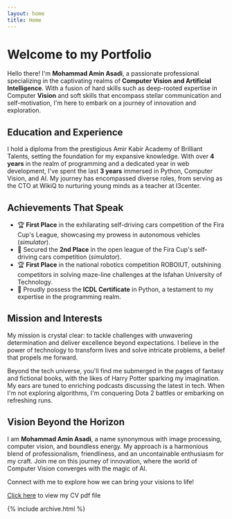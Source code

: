 ```yaml
---
layout: home
title: Home
---
```


# Welcome to my Portfolio

Hello there! I'm **Mohammad Amin Asadi**, a passionate professional specializing in the captivating realms of **Computer Vision and Artificial Intelligence**. With a fusion of hard skills such as deep-rooted expertise in Computer **Vision** and soft skills that encompass stellar communication and self-motivation, I'm here to embark on a journey of innovation and exploration.

## Education and Experience

I hold a diploma from the prestigious Amir Kabir Academy of Brilliant Talents, setting the foundation for my expansive knowledge. With over **4 years** in the realm of programming and a dedicated year in web development, I've spent the last **3 years** immersed in Python, Computer Vision, and AI. My journey has encompassed diverse roles, from serving as the CTO at WikiQ to nurturing young minds as a teacher at I3center.

## Achievements That Speak

- 🏆 **First Place** in the exhilarating self-driving cars competition of the Fira Cup's League, showcasing my prowess in autonomous vehicles (*simulator*).
- 🥈 Secured the **2nd Place** in the open league of the Fira Cup's self-driving cars competition (*simulator*).
- 🏆 **First Place** in the national robotics competition ROBOIUT, outshining competitors in solving maze-line challenges at the Isfahan University of Technology.
- 📜 Proudly possess the **ICDL Certificate** in Python, a testament to my expertise in the programming realm.

## Mission and Interests

My mission is crystal clear: to tackle challenges with unwavering determination and deliver excellence beyond expectations. I believe in the power of technology to transform lives and solve intricate problems, a belief that propels me forward.

Beyond the tech universe, you'll find me submerged in the pages of fantasy and fictional books, with the likes of Harry Potter sparking my imagination. My ears are tuned to enriching podcasts discussing the latest in tech. When I'm not exploring algorithms, I'm conquering Dota 2 battles or embarking on refreshing runs.

## Vision Beyond the Horizon

I am **Mohammad Amin Asadi**, a name synonymous with image processing, computer vision, and boundless energy. My approach is a harmonious blend of professionalism, friendliness, and an uncontainable enthusiasm for my craft. Join me on this journey of innovation, where the world of Computer Vision converges with the magic of AI.

Connect with me to explore how we can bring your visions to life!

[Click here](/Mohammad_Amin_Asadi-Computer_Vision.pdf) to view my CV pdf file


{% include archive.html %}
